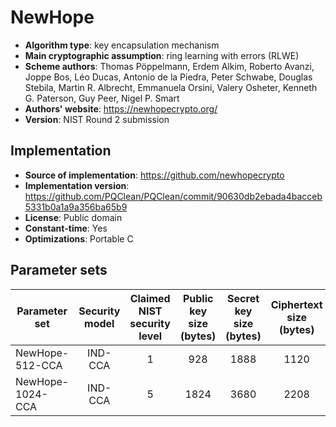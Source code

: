 NewHope
=======

- **Algorithm type**: key encapsulation mechanism
- **Main cryptographic assumption**: ring learning with errors (RLWE)
- **Scheme authors**: Thomas Pöppelmann, Erdem Alkim, Roberto Avanzi, Joppe Bos, Léo Ducas, Antonio de la Piedra, Peter Schwabe, Douglas Stebila, Martin R. Albrecht, Emmanuela Orsini, Valery Osheter, Kenneth G. Paterson, Guy Peer, Nigel P. Smart
- **Authors' website**: https://newhopecrypto.org/
- **Version**: NIST Round 2 submission

Implementation
--------------

- **Source of implementation**: https://github.com/newhopecrypto
- **Implementation version**: https://github.com/PQClean/PQClean/commit/90630db2ebada4bacceb5331b0a1a9a356ba65b9
- **License**: Public domain
- **Constant-time**: Yes
- **Optimizations**: Portable C

Parameter sets
--------------

| Parameter set        | Security model | Claimed NIST security level | Public key size (bytes) | Secret key size (bytes) | Ciphertext size (bytes) | Shared secret size (bytes) |
|----------------------|:--------------:|:---------------------------:|:-----------------------:|:-----------------------:|:-----------------------:|:--------------------------:|
| NewHope-512-CCA      |     IND-CCA    |              1              |           928           |          1888           |           1120          |             32             |
| NewHope-1024-CCA     |     IND-CCA    |              5              |          1824           |          3680           |           2208          |             32             |
